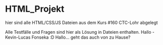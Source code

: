 # HTML_Projekt
hier sind alle HTML/CSS/JS Dateien aus dem Kurs #160 CTC-Lohr abgelegt

Alle Testfälle und Fragen sind hier als Lösung in Dateien enthalten.
Hallo -Kevin-Lucas Fonseka :D
Hallo... geht das auch von zu Hause?
